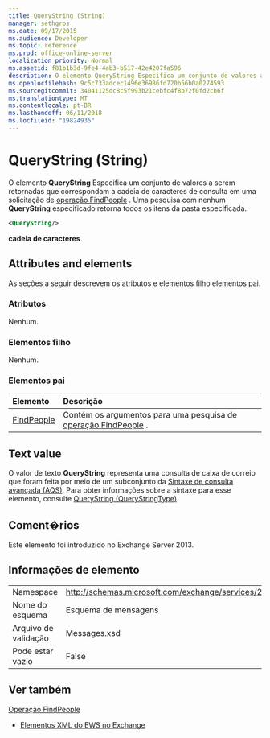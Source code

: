 ```yaml
---
title: QueryString (String)
manager: sethgros
ms.date: 09/17/2015
ms.audience: Developer
ms.topic: reference
ms.prod: office-online-server
localization_priority: Normal
ms.assetid: f81b1b3d-9fe4-4ab3-b517-42e4207fa596
description: O elemento QueryString Especifica um conjunto de valores a serem retornadas que correspondam a cadeia de caracteres de consulta em uma solicitação de operação FindPeople. Uma pesquisa com nenhum QueryString especificado retorna todos os itens da pasta especificada.
ms.openlocfilehash: 9c5c733adcec1496e36986fd720b56b0a0274593
ms.sourcegitcommit: 34041125dc8c5f993b21cebfc4f8b72f0fd2cb6f
ms.translationtype: MT
ms.contentlocale: pt-BR
ms.lasthandoff: 06/11/2018
ms.locfileid: "19824935"
---
```

# <a name="querystring-string"></a>QueryString (String)

O elemento **QueryString** Especifica um conjunto de valores a serem retornadas que correspondam a cadeia de caracteres de consulta em uma solicitação de [operação FindPeople](findpeople-operation.md) . Uma pesquisa com nenhum **QueryString** especificado retorna todos os itens da pasta especificada. 
  
```XML
<QueryString/> 
```

 **cadeia de caracteres**
## <a name="attributes-and-elements"></a>Attributes and elements

As seções a seguir descrevem os atributos e elementos filho elementos pai.
  
### <a name="attributes"></a>Atributos

Nenhum.
  
### <a name="child-elements"></a>Elementos filho

Nenhum.
  
### <a name="parent-elements"></a>Elementos pai

|**Elemento**|**Descrição**|
|:-----|:-----|
|[FindPeople](findpeople.md) <br/> |Contém os argumentos para uma pesquisa de [operação FindPeople](findpeople-operation.md) .  <br/> |
   
## <a name="text-value"></a>Text value

O valor de texto **QueryString** representa uma consulta de caixa de correio que foram feita por meio de um subconjunto da [Sintaxe de consulta avançada (AQS)](http://msdn.microsoft.com/en-us/library/aa965711%28VS.85%29.aspx). Para obter informações sobre a sintaxe para esse elemento, consulte [QueryString (QueryStringType)](querystring-querystringtype.md).
  
## <a name="remarks"></a>Coment�rios

Este elemento foi introduzido no Exchange Server 2013.
  
## <a name="element-information"></a>Informações de elemento

|||
|:-----|:-----|
|Namespace  <br/> |http://schemas.microsoft.com/exchange/services/2006/messages  <br/> |
|Nome do esquema  <br/> |Esquema de mensagens  <br/> |
|Arquivo de validação  <br/> |Messages.xsd  <br/> |
|Pode estar vazio  <br/> |False  <br/> |
   
## <a name="see-also"></a>Ver também



[Operação FindPeople](findpeople-operation.md)


- [Elementos XML do EWS no Exchange](ews-xml-elements-in-exchange.md)

